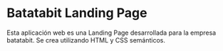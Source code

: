 # Batatabit Landing Page

Esta aplicación web es una Landing Page desarrollada para la empresa batatabit. Se crea utilizando HTML y CSS semánticos.
